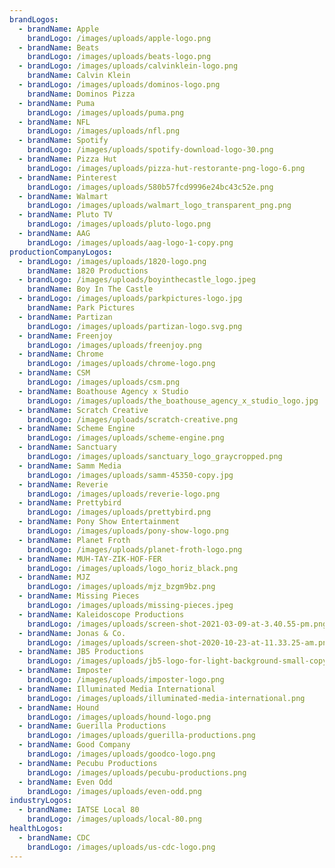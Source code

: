 ```yaml
---
brandLogos:
  - brandName: Apple
    brandLogo: /images/uploads/apple-logo.png
  - brandName: Beats
    brandLogo: /images/uploads/beats-logo.png
  - brandLogo: /images/uploads/calvinklein-logo.png
    brandName: Calvin Klein
  - brandLogo: /images/uploads/dominos-logo.png
    brandName: Dominos Pizza
  - brandName: Puma
    brandLogo: /images/uploads/puma.png
  - brandName: NFL
    brandLogo: /images/uploads/nfl.png
  - brandName: Spotify
    brandLogo: /images/uploads/spotify-download-logo-30.png
  - brandName: Pizza Hut
    brandLogo: /images/uploads/pizza-hut-restorante-png-logo-6.png
  - brandName: Pinterest
    brandLogo: /images/uploads/580b57fcd9996e24bc43c52e.png
  - brandName: Walmart
    brandLogo: /images/uploads/walmart_logo_transparent_png.png
  - brandName: Pluto TV
    brandLogo: /images/uploads/pluto-logo.png
  - brandName: AAG
    brandLogo: /images/uploads/aag-logo-1-copy.png
productionCompanyLogos:
  - brandLogo: /images/uploads/1820-logo.png
    brandName: 1820 Productions
  - brandLogo: /images/uploads/boyinthecastle_logo.jpeg
    brandName: Boy In The Castle
  - brandLogo: /images/uploads/parkpictures-logo.jpg
    brandName: Park Pictures
  - brandName: Partizan
    brandLogo: /images/uploads/partizan-logo.svg.png
  - brandName: Freenjoy
    brandLogo: /images/uploads/freenjoy.png
  - brandName: Chrome
    brandLogo: /images/uploads/chrome-logo.png
  - brandName: CSM
    brandLogo: /images/uploads/csm.png
  - brandName: Boathouse Agency x Studio
    brandLogo: /images/uploads/the_boathouse_agency_x_studio_logo.jpg
  - brandName: Scratch Creative
    brandLogo: /images/uploads/scratch-creative.png
  - brandName: Scheme Engine
    brandLogo: /images/uploads/scheme-engine.png
  - brandName: Sanctuary
    brandLogo: /images/uploads/sanctuary_logo_graycropped.png
  - brandName: Samm Media
    brandLogo: /images/uploads/samm-45350-copy.jpg
  - brandName: Reverie
    brandLogo: /images/uploads/reverie-logo.png
  - brandName: Prettybird
    brandLogo: /images/uploads/prettybird.png
  - brandName: Pony Show Entertainment
    brandLogo: /images/uploads/pony-show-logo.png
  - brandName: Planet Froth
    brandLogo: /images/uploads/planet-froth-logo.png
  - brandName: MUH-TAY-ZIK-HOF-FER
    brandLogo: /images/uploads/logo_horiz_black.png
  - brandName: MJZ
    brandLogo: /images/uploads/mjz_bzgm9bz.png
  - brandName: Missing Pieces
    brandLogo: /images/uploads/missing-pieces.jpeg
  - brandName: Kaleidoscope Productions
    brandLogo: /images/uploads/screen-shot-2021-03-09-at-3.40.55-pm.png
  - brandName: Jonas & Co.
    brandLogo: /images/uploads/screen-shot-2020-10-23-at-11.33.25-am.png
  - brandName: JB5 Productions
    brandLogo: /images/uploads/jb5-logo-for-light-background-small-copy.png
  - brandName: Imposter
    brandLogo: /images/uploads/imposter-logo.png
  - brandName: Illuminated Media International
    brandLogo: /images/uploads/illuminated-media-international.png
  - brandName: Hound
    brandLogo: /images/uploads/hound-logo.png
  - brandName: Guerilla Productions
    brandLogo: /images/uploads/guerilla-productions.png
  - brandName: Good Company
    brandLogo: /images/uploads/goodco-logo.png
  - brandName: Pecubu Productions
    brandLogo: /images/uploads/pecubu-productions.png
  - brandName: Even Odd
    brandLogo: /images/uploads/even-odd.png
industryLogos:
  - brandName: IATSE Local 80
    brandLogo: /images/uploads/local-80.png
healthLogos:
  - brandName: CDC
    brandLogo: /images/uploads/us-cdc-logo.png
---
```

